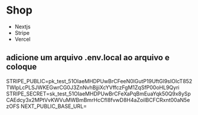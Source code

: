 


# Shop

- Nextjs
- Stripe
- Vercel




## adicione um arquivo .env.local ao arquivo e coloque 
  STRIPE_PUBLIC=pk_test_51OIaeMHDPUwBrCFeeN0lGutP19UftGl9sIOIcT852TWIpLcPLSJWKEGwrCG0J3ZnNvhBjjiXcYVffczFgM1ZqSfP00oHL9Qyri
  STRIPE_SECRET=sk_test_51OIaeMHDPUwBrCFeXaPqBmEuaYqk50Q9x8ySpCAEdcy3x2MPtVvKWVuMWBmBmrHcCfI8fvwD8H4aZoilBCFCRxnt00aN5ezOFS
  NEXT_PUBLIC_BASE_URL=


